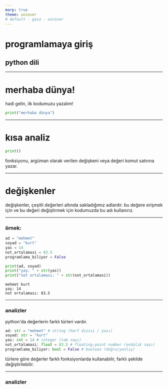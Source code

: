 ```yaml
---
marp: true
theme: uncover
# default - gaia - uncover
--- 
```


# **programlamaya giriş**

## python dili
---

# merhaba dünya!

hadi gelin, ilk kodumuzu yazalım!

```python
print("merhaba dünya")
```

---

# kısa analiz

```python
print()
``` 

fonksiyonu, argüman olarak verilen değişkeni veya değeri komut satırına yazar.

---

# değişkenler

değişkenler, çeşitli değerleri altında sakladığımız adlardır. bu değere erişmek için ve bu değeri değiştirmek için kodumuzda bu adı kullanırız.

---

### örnek:
```python
ad = "mehmet"
soyad = "kurt"
yas = 14
not_ortalamasi = 83.5
programlama_biliyor = False
```

```python
print(ad, soyad)
print("yaş: " + str(yas))
print("not ortalaması: " + str(not_ortalamasi))
```

```
mehmet kurt
yaş: 14
not ortalaması: 83.5
```

---

### analizler

python'da değerlerin farklı türleri vardır.

```python
ad: str = "mehmet" # string (harf dizisi / yazı)
soyad: str = "kurt"
yas: int = 14 # integer (tam sayı)
not_ortalamasi: float = 83.5 # floating-point number (ondalık sayı)
programlama_biliyor: bool = False # boolean (doğru/yanlış)
```

türlere göre değerler farklı fonksiyonlarda kullanabilir, farklı şekilde değiştirilebilir.

---

### analizler